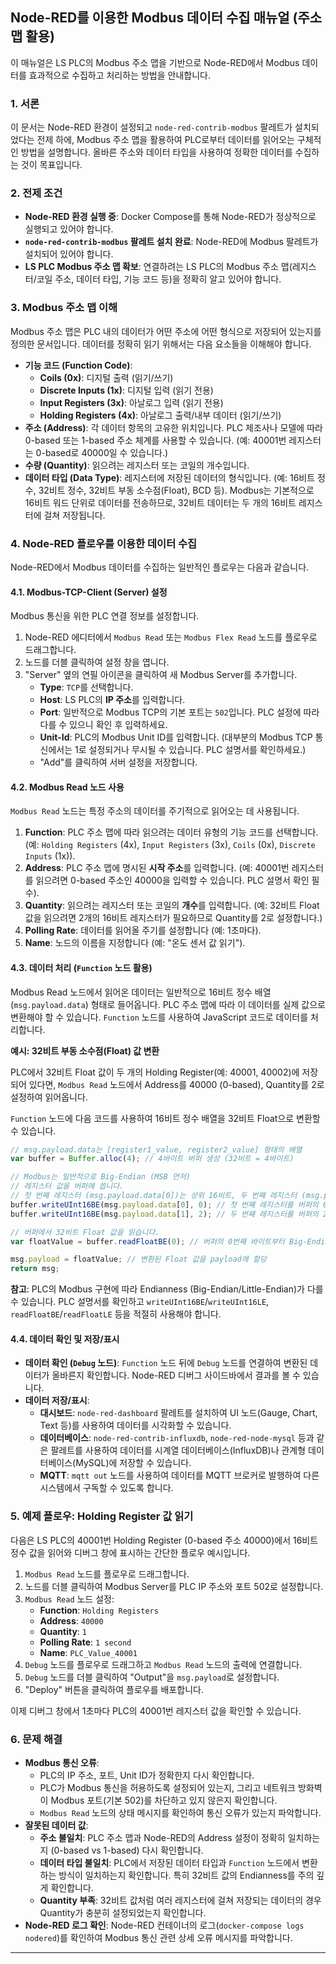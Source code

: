 ## Node-RED를 이용한 Modbus 데이터 수집 매뉴얼 (주소 맵 활용)

이 매뉴얼은 LS PLC의 Modbus 주소 맵을 기반으로 Node-RED에서 Modbus 데이터를 효과적으로 수집하고 처리하는 방법을 안내합니다.

### 1. 서론

이 문서는 Node-RED 환경이 설정되고 `node-red-contrib-modbus` 팔레트가 설치되었다는 전제 하에, Modbus 주소 맵을 활용하여 PLC로부터 데이터를 읽어오는 구체적인 방법을 설명합니다. 올바른 주소와 데이터 타입을 사용하여 정확한 데이터를 수집하는 것이 목표입니다.

### 2. 전제 조건

*   **Node-RED 환경 실행 중**: Docker Compose를 통해 Node-RED가 정상적으로 실행되고 있어야 합니다.
*   **`node-red-contrib-modbus` 팔레트 설치 완료**: Node-RED에 Modbus 팔레트가 설치되어 있어야 합니다.
*   **LS PLC Modbus 주소 맵 확보**: 연결하려는 LS PLC의 Modbus 주소 맵(레지스터/코일 주소, 데이터 타입, 기능 코드 등)을 정확히 알고 있어야 합니다.

### 3. Modbus 주소 맵 이해

Modbus 주소 맵은 PLC 내의 데이터가 어떤 주소에 어떤 형식으로 저장되어 있는지를 정의한 문서입니다. 데이터를 정확히 읽기 위해서는 다음 요소들을 이해해야 합니다.

*   **기능 코드 (Function Code)**:
    *   **Coils (0x)**: 디지털 출력 (읽기/쓰기)
    *   **Discrete Inputs (1x)**: 디지털 입력 (읽기 전용)
    *   **Input Registers (3x)**: 아날로그 입력 (읽기 전용)
    *   **Holding Registers (4x)**: 아날로그 출력/내부 데이터 (읽기/쓰기)
*   **주소 (Address)**: 각 데이터 항목의 고유한 위치입니다. PLC 제조사나 모델에 따라 0-based 또는 1-based 주소 체계를 사용할 수 있습니다. (예: 40001번 레지스터는 0-based로 40000일 수 있습니다.)
*   **수량 (Quantity)**: 읽으려는 레지스터 또는 코일의 개수입니다.
*   **데이터 타입 (Data Type)**: 레지스터에 저장된 데이터의 형식입니다. (예: 16비트 정수, 32비트 정수, 32비트 부동 소수점(Float), BCD 등). Modbus는 기본적으로 16비트 워드 단위로 데이터를 전송하므로, 32비트 데이터는 두 개의 16비트 레지스터에 걸쳐 저장됩니다.

### 4. Node-RED 플로우를 이용한 데이터 수집

Node-RED에서 Modbus 데이터를 수집하는 일반적인 플로우는 다음과 같습니다.

#### 4.1. Modbus-TCP-Client (Server) 설정

Modbus 통신을 위한 PLC 연결 정보를 설정합니다.

1.  Node-RED 에디터에서 `Modbus Read` 또는 `Modbus Flex Read` 노드를 플로우로 드래그합니다.
2.  노드를 더블 클릭하여 설정 창을 엽니다.
3.  "Server" 옆의 연필 아이콘을 클릭하여 새 Modbus Server를 추가합니다.
    *   **Type**: `TCP`를 선택합니다.
    *   **Host**: LS PLC의 **IP 주소**를 입력합니다.
    *   **Port**: 일반적으로 Modbus TCP의 기본 포트는 `502`입니다. PLC 설정에 따라 다를 수 있으니 확인 후 입력하세요.
    *   **Unit-Id**: PLC의 Modbus Unit ID를 입력합니다. (대부분의 Modbus TCP 통신에서는 1로 설정되거나 무시될 수 있습니다. PLC 설명서를 확인하세요.)
    *   "Add"를 클릭하여 서버 설정을 저장합니다.

#### 4.2. Modbus Read 노드 사용

`Modbus Read` 노드는 특정 주소의 데이터를 주기적으로 읽어오는 데 사용됩니다.

1.  **Function**: PLC 주소 맵에 따라 읽으려는 데이터 유형의 기능 코드를 선택합니다. (예: `Holding Registers` (4x), `Input Registers` (3x), `Coils` (0x), `Discrete Inputs` (1x)).
2.  **Address**: PLC 주소 맵에 명시된 **시작 주소**를 입력합니다. (예: 40001번 레지스터를 읽으려면 0-based 주소인 40000을 입력할 수 있습니다. PLC 설명서 확인 필수).
3.  **Quantity**: 읽으려는 레지스터 또는 코일의 **개수**를 입력합니다. (예: 32비트 Float 값을 읽으려면 2개의 16비트 레지스터가 필요하므로 Quantity를 2로 설정합니다.)
4.  **Polling Rate**: 데이터를 읽어올 주기를 설정합니다 (예: 1초마다).
5.  **Name**: 노드의 이름을 지정합니다 (예: "온도 센서 값 읽기").

#### 4.3. 데이터 처리 (`Function` 노드 활용)

Modbus Read 노드에서 읽어온 데이터는 일반적으로 16비트 정수 배열(`msg.payload.data`) 형태로 들어옵니다. PLC 주소 맵에 따라 이 데이터를 실제 값으로 변환해야 할 수 있습니다. `Function` 노드를 사용하여 JavaScript 코드로 데이터를 처리합니다.

**예시: 32비트 부동 소수점(Float) 값 변환**

PLC에서 32비트 Float 값이 두 개의 Holding Register(예: 40001, 40002)에 저장되어 있다면, `Modbus Read` 노드에서 Address를 40000 (0-based), Quantity를 2로 설정하여 읽어옵니다.

`Function` 노드에 다음 코드를 사용하여 16비트 정수 배열을 32비트 Float으로 변환할 수 있습니다.

```javascript
// msg.payload.data는 [register1_value, register2_value] 형태의 배열
var buffer = Buffer.alloc(4); // 4바이트 버퍼 생성 (32비트 = 4바이트)

// Modbus는 일반적으로 Big-Endian (MSB 먼저)
// 레지스터 값을 버퍼에 씁니다.
// 첫 번째 레지스터 (msg.payload.data[0])는 상위 16비트, 두 번째 레지스터 (msg.payload.data[1])는 하위 16비트
buffer.writeUInt16BE(msg.payload.data[0], 0); // 첫 번째 레지스터를 버퍼의 0번째 바이트부터 Big-Endian으로 씁니다.
buffer.writeUInt16BE(msg.payload.data[1], 2); // 두 번째 레지스터를 버퍼의 2번째 바이트부터 Big-Endian으로 씁니다.

// 버퍼에서 32비트 Float 값을 읽습니다.
var floatValue = buffer.readFloatBE(0); // 버퍼의 0번째 바이트부터 Big-Endian Float 값을 읽습니다.

msg.payload = floatValue; // 변환된 Float 값을 payload에 할당
return msg;
```
**참고**: PLC의 Modbus 구현에 따라 Endianness (Big-Endian/Little-Endian)가 다를 수 있습니다. PLC 설명서를 확인하고 `writeUInt16BE`/`writeUInt16LE`, `readFloatBE`/`readFloatLE` 등을 적절히 사용해야 합니다.

#### 4.4. 데이터 확인 및 저장/표시

*   **데이터 확인 (`Debug` 노드)**: `Function` 노드 뒤에 `Debug` 노드를 연결하여 변환된 데이터가 올바른지 확인합니다. Node-RED 디버그 사이드바에서 결과를 볼 수 있습니다.
*   **데이터 저장/표시**:
    *   **대시보드**: `node-red-dashboard` 팔레트를 설치하여 UI 노드(Gauge, Chart, Text 등)를 사용하여 데이터를 시각화할 수 있습니다.
    *   **데이터베이스**: `node-red-contrib-influxdb`, `node-red-node-mysql` 등과 같은 팔레트를 사용하여 데이터를 시계열 데이터베이스(InfluxDB)나 관계형 데이터베이스(MySQL)에 저장할 수 있습니다.
    *   **MQTT**: `mqtt out` 노드를 사용하여 데이터를 MQTT 브로커로 발행하여 다른 시스템에서 구독할 수 있도록 합니다.

### 5. 예제 플로우: Holding Register 값 읽기

다음은 LS PLC의 40001번 Holding Register (0-based 주소 40000)에서 16비트 정수 값을 읽어와 디버그 창에 표시하는 간단한 플로우 예시입니다.

1.  `Modbus Read` 노드를 플로우로 드래그합니다.
2.  노드를 더블 클릭하여 Modbus Server를 PLC IP 주소와 포트 502로 설정합니다.
3.  `Modbus Read` 노드 설정:
    *   **Function**: `Holding Registers`
    *   **Address**: `40000`
    *   **Quantity**: `1`
    *   **Polling Rate**: `1 second`
    *   **Name**: `PLC_Value_40001`
4.  `Debug` 노드를 플로우로 드래그하고 `Modbus Read` 노드의 출력에 연결합니다.
5.  `Debug` 노드를 더블 클릭하여 "Output"을 `msg.payload`로 설정합니다.
6.  "Deploy" 버튼을 클릭하여 플로우를 배포합니다.

이제 디버그 창에서 1초마다 PLC의 40001번 레지스터 값을 확인할 수 있습니다.

### 6. 문제 해결

*   **Modbus 통신 오류**:
    *   PLC의 IP 주소, 포트, Unit ID가 정확한지 다시 확인합니다.
    *   PLC가 Modbus 통신을 허용하도록 설정되어 있는지, 그리고 네트워크 방화벽이 Modbus 포트(기본 502)를 차단하고 있지 않은지 확인합니다.
    *   `Modbus Read` 노드의 상태 메시지를 확인하여 통신 오류가 있는지 파악합니다.
*   **잘못된 데이터 값**:
    *   **주소 불일치**: PLC 주소 맵과 Node-RED의 Address 설정이 정확히 일치하는지 (0-based vs 1-based) 다시 확인합니다.
    *   **데이터 타입 불일치**: PLC에서 저장된 데이터 타입과 `Function` 노드에서 변환하는 방식이 일치하는지 확인합니다. 특히 32비트 값의 Endianness를 주의 깊게 확인합니다.
    *   **Quantity 부족**: 32비트 값처럼 여러 레지스터에 걸쳐 저장되는 데이터의 경우 Quantity가 충분히 설정되었는지 확인합니다.
*   **Node-RED 로그 확인**: Node-RED 컨테이너의 로그(`docker-compose logs nodered`)를 확인하여 Modbus 통신 관련 상세 오류 메시지를 파악합니다.

---